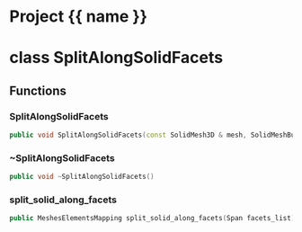 <script setup>
import {useRoute} from 'vitepress'
const {path} = useRoute()
const tokens = path.split('/')
const words = tokens[2].split('-');
for (let i = 0; i < words.length; i++) {
    words[i] = words[i].charAt(0).toUpperCase() + words[i].slice(1);
    words[i] = words[i].replace('geode', 'Geode')
}
const name = words.join('-');
</script>
# Project {{ name }}

# class SplitAlongSolidFacets


## Functions

### SplitAlongSolidFacets

```cpp
public void SplitAlongSolidFacets(const SolidMesh3D & mesh, SolidMeshBuilder3D & builder)
```


### ~SplitAlongSolidFacets

```cpp
public void ~SplitAlongSolidFacets()
```


### split_solid_along_facets

```cpp
public MeshesElementsMapping split_solid_along_facets(Span facets_list)
```




